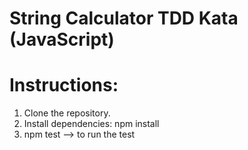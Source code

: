 # String Calculator TDD Kata (JavaScript)

# Instructions:
1. Clone the repository.
2. Install dependencies: npm install
3. npm test --> to run the test
